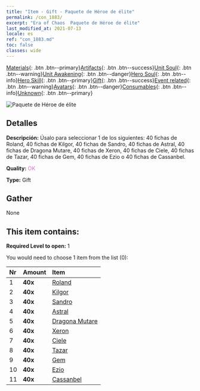 ```yaml
---
title: "Item - Gift - Paquete de Héroe de élite"
permalink: /con_1883/
excerpt: "Era of Chaos  Paquete de Héroe de élite"
last_modified_at: 2021-07-13
locale: es
ref: "con_1883.md"
toc: false
classes: wide
---
```

 [Materials](/ItemsES/){: .btn .btn--primary}[Artifacts](/ItemsES/Artifacts/){: .btn .btn--success}[Unit Soul](/ItemsES/UnitSoul/){: .btn .btn--warning}[Unit Awakening](/ItemsES/UnitAwakening/){: .btn .btn--danger}[Hero Soul](/ItemsES/HeroSoul/){: .btn .btn--info}[Hero Skill](/ItemsES/HeroSkill/){: .btn .btn--primary}[Gift](/ItemsES/Gift/){: .btn .btn--success}[Event related](/ItemsES/Events/){: .btn .btn--warning}[Avatars](/ItemsES/Avatars/){: .btn .btn--danger}[Consumables](/ItemsES/Consumables/){: .btn .btn--info}[Unknown](/ItemsES/Unknown/){: .btn .btn--primary}

 ![Paquete de Héroe de élite](/images/t/i_907065.png)

## Detalles
 **Descripción:** Úsalo para seleccionar 1 de los siguientes: 40 fichas de Roland, 40 fichas de Kilgor, 40 fichas de Sandro, 40 fichas de Astral, 40 fichas de Dragona Mutare, 40 fichas de Xeron, 40 fichas de Ciele, 40 fichas de Tazar, 40 fichas de Gem, 40 fichas de Ezio o 40 fichas de Cassanbel.

 **Quality:** <span style="color: #DA70D6">OK</span>

 **Type:** Gift

## Gather

  None

## This item contains:

 **Required Level to open:** 1

 You would need to choose 1 item from the list (0):

  | Nr | Amount |     Item    |
  |:---|:-------|:------------|
  | 1 |  **40x** | [Roland](/ItemsES/her_362/) |  | 
  | 2 |  **40x** | [Kilgor](/ItemsES/her_374/) |  | 
  | 3 |  **40x** | [Sandro](/ItemsES/her_371/) |  | 
  | 4 |  **40x** | [Astral](/ItemsES/her_388/) |  | 
  | 5 |  **40x** | [Dragona Mutare](/ItemsES/her_390/) |  | 
  | 6 |  **40x** | [Xeron](/ItemsES/her_383/) |  | 
  | 7 |  **40x** | [Ciele](/ItemsES/her_382/) |  | 
  | 8 |  **40x** | [Tazar](/ItemsES/her_393/) |  | 
  | 9 |  **40x** | [Gem](/ItemsES/her_369/) |  | 
  | 10 |  **40x** | [Ezio](/ItemsES/her_398/) |  | 
  | 11 |  **40x** | [Cassanbel](/ItemsES/her_396/) |  | 
